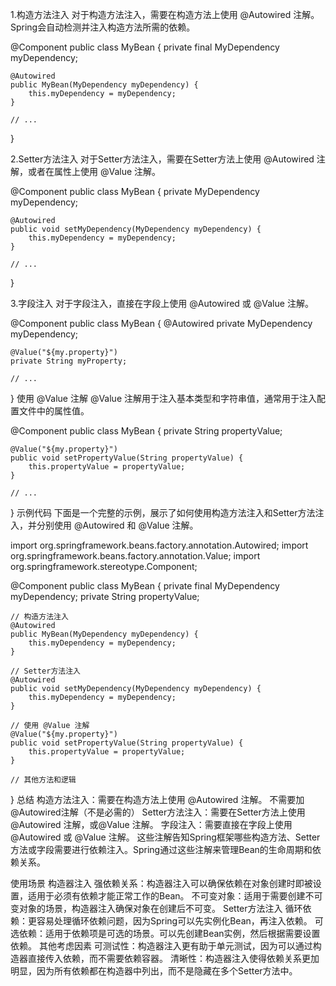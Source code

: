 1.构造方法注入
对于构造方法注入，需要在构造方法上使用 @Autowired 注解。Spring会自动检测并注入构造方法所需的依赖。

@Component
public class MyBean {
private final MyDependency myDependency;

    @Autowired
    public MyBean(MyDependency myDependency) {
        this.myDependency = myDependency;
    }

    // ...
}

2.Setter方法注入
对于Setter方法注入，需要在Setter方法上使用 @Autowired 注解，或者在属性上使用 @Value 注解。

@Component
public class MyBean {
private MyDependency myDependency;

    @Autowired
    public void setMyDependency(MyDependency myDependency) {
        this.myDependency = myDependency;
    }

    // ...
}

3.字段注入
对于字段注入，直接在字段上使用 @Autowired 或 @Value 注解。

@Component
public class MyBean {
@Autowired
private MyDependency myDependency;

    @Value("${my.property}")
    private String myProperty;

    // ...
}
使用 @Value 注解
@Value 注解用于注入基本类型和字符串值，通常用于注入配置文件中的属性值。

@Component
public class MyBean {
private String propertyValue;

    @Value("${my.property}")
    public void setPropertyValue(String propertyValue) {
        this.propertyValue = propertyValue;
    }

    // ...
}
示例代码
下面是一个完整的示例，展示了如何使用构造方法注入和Setter方法注入，并分别使用 @Autowired 和 @Value 注解。

import org.springframework.beans.factory.annotation.Autowired;
import org.springframework.beans.factory.annotation.Value;
import org.springframework.stereotype.Component;

@Component
public class MyBean {
private final MyDependency myDependency;
private String propertyValue;

    // 构造方法注入
    @Autowired
    public MyBean(MyDependency myDependency) {
        this.myDependency = myDependency;
    }

    // Setter方法注入
    @Autowired
    public void setMyDependency(MyDependency myDependency) {
        this.myDependency = myDependency;
    }

    // 使用 @Value 注解
    @Value("${my.property}")
    public void setPropertyValue(String propertyValue) {
        this.propertyValue = propertyValue;
    }

    // 其他方法和逻辑
}
总结
构造方法注入：需要在构造方法上使用 @Autowired 注解。  不需要加@Autowired注解（不是必需的）
Setter方法注入：需要在Setter方法上使用 @Autowired 注解，或@Value 注解。
字段注入：需要直接在字段上使用 @Autowired 或 @Value 注解。
这些注解告知Spring框架哪些构造方法、Setter方法或字段需要进行依赖注入。Spring通过这些注解来管理Bean的生命周期和依赖关系。

使用场景
构造器注入
强依赖关系：构造器注入可以确保依赖在对象创建时即被设置，适用于必须有依赖才能正常工作的Bean。
不可变对象：适用于需要创建不可变对象的场景，构造器注入确保对象在创建后不可变。
Setter方法注入
循环依赖：更容易处理循环依赖问题，因为Spring可以先实例化Bean，再注入依赖。
可选依赖：适用于依赖项是可选的场景。可以先创建Bean实例，然后根据需要设置依赖。
其他考虑因素
可测试性：构造器注入更有助于单元测试，因为可以通过构造器直接传入依赖，而不需要依赖容器。
清晰性：构造器注入使得依赖关系更加明显，因为所有依赖都在构造器中列出，而不是隐藏在多个Setter方法中。